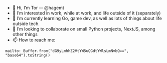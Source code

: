 - 👋 Hi, I’m Tor -- @hagemt
- 👀 I’m interested in work, while at work, and life outside of it (separately)
- 🌱 I’m currently learning Go, game dev, as well as lots of things about life outside tech.
- 💞️ I’m looking to collaborate on small Python projects, NextJS, among other things
- 📫 How to reach me:

```
mailto: Buffer.from("dG9yLmhhZ2VtYW5uQGdtYWlsLmNvbQ==", "base64").toString()
```

<!---
hagemt/hagemt is a ✨ special ✨ repository because its `README.md` (this file) appears on your GitHub profile.
You can click the Preview link to take a look at your changes.
--->
